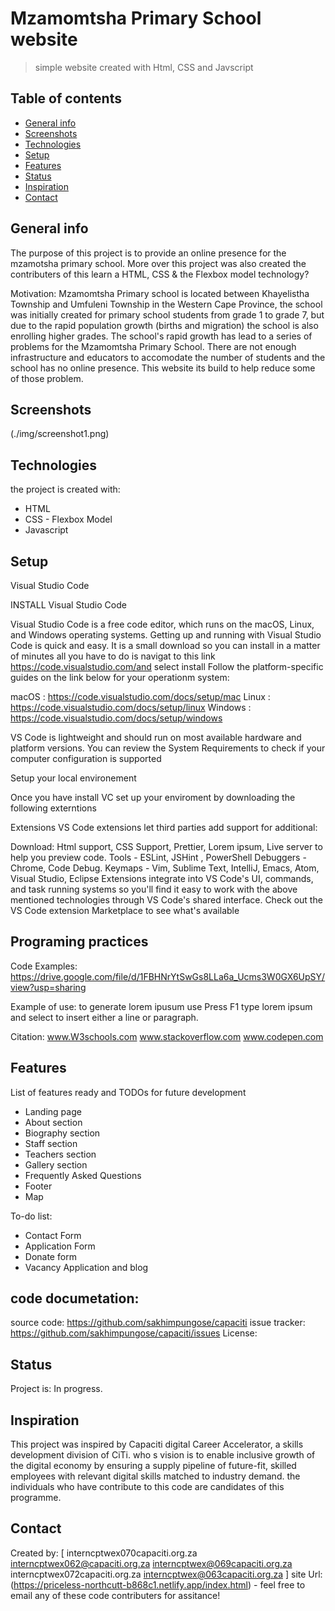 # Mzamomtsha Primary School website
> simple website created with Html, CSS and Javscript

## Table of contents
* [General info](#general-info)
* [Screenshots](#screenshots)
* [Technologies](#technologies)
* [Setup](#setup)
* [Features](#features)
* [Status](#status)
* [Inspiration](#inspiration)
* [Contact](#contact)

## General info
The purpose of this project is to provide an online presence for the mzamotsha primary school.
 More over this project was also created the contributers of this learn a HTML, CSS & the Flexbox model technology? 

Motivation: Mzamomtsha Primary school is located between Khayelistha Township and Umfuleni Township in the Western Cape Province, the school was initially created for primary school students from grade 1 to grade 7, but due to the rapid population growth (births and migration) the school is also enrolling higher grades. The school's rapid growth has lead to a series of problems for the Mzamomtsha Primary School. There are not enough infrastructure and educators to accomodate the number of students and the school has no online presence. This website its build to help reduce some of those problem.


## Screenshots
(./img/screenshot1.png)

## Technologies
  the project is created with:
  
* HTML 
* CSS - Flexbox Model
* Javascript

## Setup
Visual Studio Code

INSTALL Visual Studio Code

Visual Studio Code is a free code editor, which runs on the macOS, Linux, and Windows operating systems.
Getting up and running with Visual Studio Code is quick and easy. It is a small download so you can install in a matter of minutes all you have to do is navigat to this link https://code.visualstudio.com/and select install
Follow the platform-specific guides on the link below for your operationm system:

macOS : https://code.visualstudio.com/docs/setup/mac
Linux : https://code.visualstudio.com/docs/setup/linux
Windows : https://code.visualstudio.com/docs/setup/windows

VS Code is lightweight and should run on most available hardware and platform versions. You can review the System Requirements to check if your computer configuration is supported

Setup your local environement

Once you have install VC set up your enviroment by downloading the following externtions

Extensions
VS Code extensions let third parties add support for additional:

Download: Html support, CSS Support, Prettier, Lorem ipsum, Live server to help you preview code.
Tools - ESLint, JSHint , PowerShell
Debuggers - Chrome, Code Debug.
Keymaps - Vim, Sublime Text, IntelliJ, Emacs, Atom, Visual Studio, Eclipse
Extensions integrate into VS Code's UI, commands, and task running systems so you'll find it easy to work with the above mentioned technologies through VS Code's shared interface. Check out the VS Code extension Marketplace to see what's available

## Programing practices
 Code Examples: 
https://drive.google.com/file/d/1FBHNrYtSwGs8LLa6a_Ucms3W0GX6UpSY/view?usp=sharing

Example of use: 
 to generate lorem ipusum use Press F1 type lorem ipsum and select to insert either a line or paragraph.

Citation: www.W3schools.com
          www.stackoverflow.com
          www.codepen.com
          
## Features
List of features ready and TODOs for future development

* Landing page 
* About section
* Biography section
* Staff section
* Teachers section
* Gallery section
* Frequently Asked Questions
* Footer 
* Map

To-do list:
* Contact Form
* Application Form
* Donate form
* Vacancy Application and blog

## code documetation:
 source code: https://github.com/sakhimpungose/capaciti
 issue tracker: https://github.com/sakhimpungose/capaciti/issues
 License: 
 
## Status
Project is: In progress.

## Inspiration
This project was inspired by Capaciti digital Career Accelerator, a skills development division of CiTi. who s vision is to enable inclusive growth of the digital economy by ensuring a supply pipeline of future-fit, skilled employees with relevant digital skills matched to industry demand. the individuals who have contribute to this code are candidates of this programme.

## Contact
Created by: [
            interncptwex070capaciti.org.za
            interncptwex062@capaciti.org.za
            interncptwex@069capaciti.org.za
            interncptwex072capaciti.org.za
            interncptwex@063capaciti.org.za 
            ] 
            site Url: (https://priceless-northcutt-b868c1.netlify.app/index.html) 
            - feel free to email any of these code contributers for assitance!
